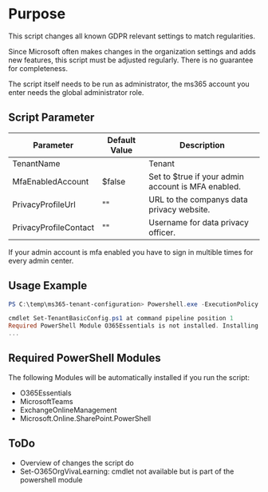 # Purpose
This script changes all known GDPR relevant settings to match regularities.

Since Microsoft often makes changes in the organization settings and adds new features, this script must be adjusted regularly.
There is no guarantee for completeness.

The script itself needs to be run as administrator, the ms365 account you enter needs the global administrator role.

## Script Parameter
| Parameter | Default Value | Description |
|---|---|---|
|TenantName||Tenant|
|MfaEnabledAccount|$false|Set to $true if your admin account is MFA enabled.|
|PrivacyProfileUrl|""|URL to the companys data privacy website.|
|PrivacyProfileContact|""|Username for data privacy officer. |

If your admin account is mfa enabled you have to sign in multible times for every admin center.

## Usage Example
```powershell
PS C:\temp\ms365-tenant-configuration> Powershell.exe -ExecutionPolicy Bypass -File .\Set-TenantBasicConfig.ps1 -TenantName M365B438883 -MfaEnabledAccount $false -PrivacyProfileUrl "https://domain.tdl/privacy" -PrivacyProfileContact "max.mustermann"

cmdlet Set-TenantBasicConfig.ps1 at command pipeline position 1
Required PowerShell Module O365Essentials is not installed. Installing...
...
```

## Required PowerShell Modules
The following Modules will be automatically installed if you run the script:
- O365Essentials
- MicrosoftTeams
- ExchangeOnlineManagement
- Microsoft.Online.SharePoint.PowerShell

## ToDo
- Overview of changes the script do
- Set-O365OrgVivaLearning: cmdlet not available but is part of the powershell module
